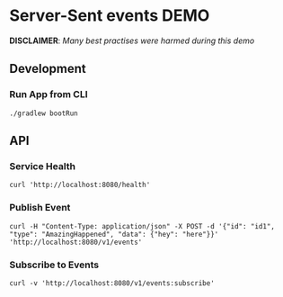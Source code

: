 # Server-Sent events DEMO

**DISCLAIMER**: _Many best practises were harmed during this demo_

## Development

### Run App from CLI
```
./gradlew bootRun
```


## API

### Service Health
```
curl 'http://localhost:8080/health'
```

### Publish Event
```
curl -H "Content-Type: application/json" -X POST -d '{"id": "id1", "type": "AmazingHappened", "data": {"hey": "here"}}' 'http://localhost:8080/v1/events'
```

### Subscribe to Events
```
curl -v 'http://localhost:8080/v1/events:subscribe'
```